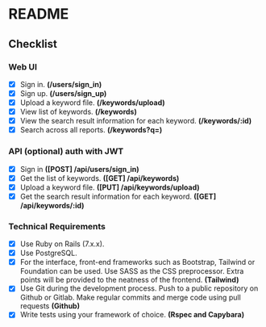 # README

## Checklist

### Web UI

- [x] Sign in. **(/users/sign_in)**
- [x] Sign up. **(/users/sign_up)**
- [x] Upload a keyword file. **(/keywords/upload)**
- [x] View list of keywords. **(/keywords)**
- [x] View the search result information for each keyword. **(/keywords/:id)**
- [x] Search across all reports. **(/keywords?q=)**

### API (optional) auth with JWT

- [x] Sign in **([POST] /api/users/sign_in)**
- [x] Get the list of keywords. **([GET] /api/keywords)**
- [x] Upload a keyword file. **([PUT] /api/keywords/upload)**
- [x] Get the search result information for each keyword. **([GET] /api/keywords/:id)**

### Technical Requirements

- [x] Use Ruby on Rails (7.x.x).
- [x] Use PostgreSQL.
- [x] For the interface, front-end frameworks such as Bootstrap, Tailwind or Foundation can be used. Use SASS as the CSS preprocessor.
      Extra points will be provided to the neatness of the frontend. **(Tailwind)**
- [x] Use Git during the development process. Push to a public repository on Github or Gitlab. Make regular commits and merge code using pull requests **(Github)**
- [x] Write tests using your framework of choice. **(Rspec and Capybara)**
